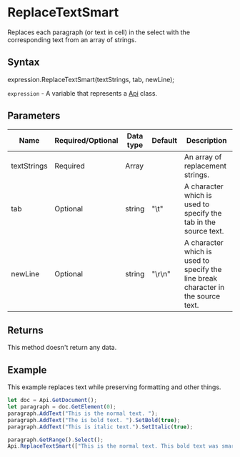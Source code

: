 # ReplaceTextSmart

Replaces each paragraph (or text in cell) in the select with the corresponding text from an array of strings.

## Syntax

expression.ReplaceTextSmart(textStrings, tab, newLine);

`expression` - A variable that represents a [Api](../Api.md) class.

## Parameters

| **Name** | **Required/Optional** | **Data type** | **Default** | **Description** |
| ------------- | ------------- | ------------- | ------------- | ------------- |
| textStrings | Required | Array |  | An array of replacement strings. |
| tab | Optional | string | "\t" | A character which is used to specify the tab in the source text. |
| newLine | Optional | string | "\r\n" | A character which is used to specify the line break character in the source text. |

## Returns

This method doesn't return any data.

## Example

This example replaces text while preserving formatting and other things.

```javascript
let doc = Api.GetDocument();
let paragraph = doc.GetElement(0);
paragraph.AddText("This is the normal text. ");
paragraph.AddText("The is bold text. ").SetBold(true);
paragraph.AddText("This is italic text.").SetItalic(true);

paragraph.GetRange().Select();
Api.ReplaceTextSmart(["This is the normal text. This bold text was smart replaced. This is italic text."]);
```
